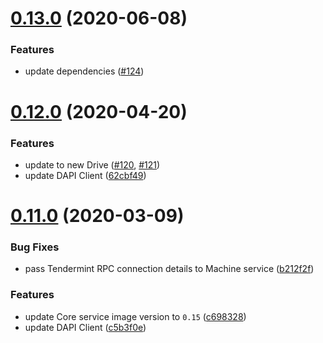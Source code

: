# [0.13.0](https://github.com/dashevo/js-dp-services-ctl/compare/v0.13.0-dev.1...v0.13.0) (2020-06-08)


### Features

* update dependencies ([#124](https://github.com/dashevo/js-dp-services-ctl/pull/124))



# [0.12.0](https://github.com/dashevo/js-dp-services-ctl/compare/v0.11.0...v0.12.0) (2020-04-20)


### Features

* update to new Drive ([#120](https://github.com/dashevo/js-dp-services-ctl/issues/120), [#121](https://github.com/dashevo/js-dp-services-ctl/issues/121))
* update DAPI Client ([62cbf49](https://github.com/dashevo/js-dp-services-ctl/commit/62cbf49f74bb621328a6970d6c71891662c7147d))


# [0.11.0](https://github.com/dashevo/js-dp-services-ctl/compare/v0.10.0...v0.11.0) (2020-03-09)


### Bug Fixes

* pass Tendermint RPC connection details to Machine service ([b212f2f](https://github.com/dashevo/js-dp-services-ctl/commit/b212f2f5a493234fcb04ea6204a80aff25692365))


### Features

* update Core service image version to `0.15` ([c698328](https://github.com/dashevo/js-dp-services-ctl/commit/c698328af92d22b5406746c9482c3d598febb3d6))
* update DAPI Client ([c5b3f0e](https://github.com/dashevo/js-dp-services-ctl/commit/c5b3f0eb2339272c8ed29fdec64ee4715e270f6f))
